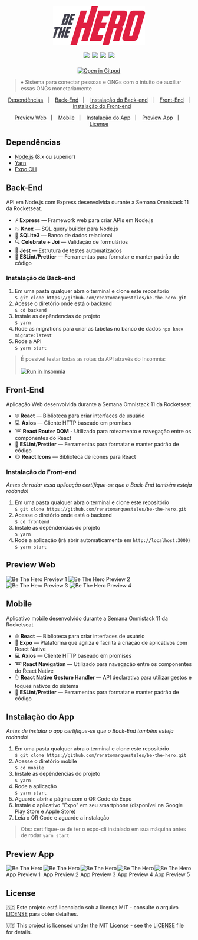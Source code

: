 <h1 align="center">
<img src="frontend/src/assets/logo.svg" width="250px" alt="Be The Hero" />
  <br />
  <img src="https://img.shields.io/badge/Front--end-ReactJS-blue" />
  <img src="https://img.shields.io/badge/Back--end-Node.js-green" />
  <img src="https://img.shields.io/badge/Mobile-React%20Native-%234287f5" />
<img src="https://img.shields.io/github/license/renatomarquesteles/be-the-hero?style=flat" />
<br />
</h1>

<p align="center">
  <a href="https://gitpod.io/#https://github.com/renatomarquesteles/be-the-hero"><img src="https://gitpod.io/button/open-in-gitpod.svg" alt="Open in Gitpod" /></a>
</p>

> :diamonds: Sistema para conectar pessoas e ONGs com o intuito de auxiliar essas ONGs monetariamente

<p align="center">
  <a href="#dependencias">Dependências</a>&nbsp;&nbsp;&nbsp;|&nbsp;&nbsp;&nbsp;
  <a href="#back-end">Back-End</a>&nbsp;&nbsp;&nbsp;|&nbsp;&nbsp;&nbsp;
  <a href="#instalacao-do-back-end">Instalação do Back-end</a>&nbsp;&nbsp;&nbsp;|&nbsp;&nbsp;&nbsp;
  <a href="#front-end">Front-End</a>&nbsp;&nbsp;&nbsp;|&nbsp;&nbsp;&nbsp;
  <a href="#instalacao-do-front-end">Instalação do Front-end</a>
</p>
<p align="center">
  <a href="#preview-web">Preview Web</a>&nbsp;&nbsp;&nbsp;|&nbsp;&nbsp;&nbsp;
  <a href="#mobile">Mobile</a>&nbsp;&nbsp;&nbsp;|&nbsp;&nbsp;&nbsp;
  <a href="#instalacao-do-app">Instalação do App</a>&nbsp;&nbsp;&nbsp;|&nbsp;&nbsp;&nbsp;
  <a href="#preview-app">Preview App</a>&nbsp;&nbsp;&nbsp;|&nbsp;&nbsp;&nbsp;
  <a href="#license">License</a>
</p>

## Dependências
- [Node.js](https://nodejs.org/en/) (8.x ou superior)
- [Yarn](https://yarnpkg.com/pt-BR/docs/install)
- [Expo CLI](https://expo.io/tools#cli)

## Back-End
API em Node.js com Express desenvolvida durante a Semana Omnistack 11 da Rocketseat.

- :zap: **Express** — Framework web para criar APIs em Node.js
- :boom: **Knex** — SQL query builder para Node.js
- :large_blue_diamond: **SQLite3** — Banco de dados relacional
- 🔍 **Celebrate + Joi** — Validação de formulários
- :high_heel: **Jest** — Estrutura de testes automatizados
- 📝 **ESLint/Prettier** — Ferramentas para formatar e manter padrão de código

### Instalação do Back-end
1. Em uma pasta qualquer abra o terminal e clone este repositório <br />
`$ git clone https://github.com/renatomarquesteles/be-the-hero.git`
2. Acesse o diretório onde está o backend <br />
`$ cd backend`
3. Instale as depêndencias do projeto <br />
`$ yarn`
4. Rode as migrations para criar as tabelas no banco de dados
`npx knex migrate:latest`
5. Rode a API <br />
`$ yarn start`

> É possível testar todas as rotas da API através do Insomnia: <br/><br/><a href="https://insomnia.rest/run/?label=Be%20The%20Hero&uri=https%3A%2F%2Fraw.githubusercontent.com%2Frenatomarquesteles%2Fbe-the-hero%2Fmaster%2Fbackend%2FInsomnia_2020-03-27.json" target="_blank"><img src="https://insomnia.rest/images/run.svg" alt="Run in Insomnia"></a>

## Front-End
Aplicação Web desenvolvida durante a Semana Omnistack 11 da Rocketseat

- :globe_with_meridians: **React** — Biblioteca para criar interfaces de usuário
- :computer: **Axios** — Cliente HTTP baseado em promises
- :loop: **React Router DOM** - Utilizado para roteamento e navegação entre os componentes do React
- :memo: **ESLint/Prettier** — Ferramentas para formatar e manter padrão de código
- :heart_eyes: **React Icons** — Biblioteca de ícones para React

### Instalação do Front-end

_Antes de rodar essa aplicação certifique-se que o Back-End também esteja rodando!_

1. Em uma pasta qualquer abra o terminal e clone este repositório <br />
`$ git clone https://github.com/renatomarquesteles/be-the-hero.git`
2. Acesse o diretório onde está o backend <br />
`$ cd frontend`
3. Instale as depêndencias do projeto <br />
`$ yarn`
4. Rode a aplicação (irá abrir automaticamente em `http://localhost:3000`) <br />
`$ yarn start`

## Preview Web

<img src="https://user-images.githubusercontent.com/37571156/77803754-aa9dec80-705c-11ea-9ced-01f1c4541f88.png" alt="Be The Hero Preview 1" />
<img src="https://user-images.githubusercontent.com/37571156/77803756-abcf1980-705c-11ea-8514-09ba703694e9.png" alt="Be The Hero Preview 2" />
<img src="https://user-images.githubusercontent.com/37571156/77803757-abcf1980-705c-11ea-943b-cd6294235bd2.png" alt="Be The Hero Preview 3" />
<img src="https://user-images.githubusercontent.com/37571156/77803758-ac67b000-705c-11ea-929a-7bd4d7d7ff8d.png" alt="Be The Hero Preview 4" />

## Mobile
Aplicativo mobile desenvolvido durante a Semana Omnistack 11 da Rocketseat

- :globe_with_meridians: **React** — Biblioteca para criar interfaces de usuário
- :iphone: **Expo** — Plataforma que agiliza e facilita a criação de aplicativos com React Native
- :computer: **Axios** — Cliente HTTP baseado em promises
- :loop: **React Navigation** — Utilizado para navegação entre os componentes do React Native
- :point_up_2: **React Native Gesture Handler** — API declarativa para utilizar gestos e toques nativos do sistema
- :memo: **ESLint/Prettier** — Ferramentas para formatar e manter padrão de código

## Instalação do App

_Antes de instalar o app certifique-se que o Back-End também esteja rodando!_

1. Em uma pasta qualquer abra o terminal e clone este repositório <br />
`$ git clone https://github.com/renatomarquesteles/be-the-hero.git`
2. Acesse o diretório mobile <br />
`$ cd mobile`
3. Instale as depêndencias do projeto <br />
`$ yarn`
4. Rode a aplicação <br />
`$ yarn start`
5. Aguarde abrir a página com o QR Code do Expo
6. Instale o aplicativo "Expo" em seu smartphone (disponível na Google Play Store e Apple Store)
7. Leia o QR Code e aguarde a instalação

> Obs: certifique-se de ter o expo-cli instalado em sua máquina antes de rodar `yarn start`

## Preview App

<div style="display: flex">
<img src="https://user-images.githubusercontent.com/37571156/77805411-95c35800-7060-11ea-9533-ae767371f6f6.jpg" alt="Be The Hero App Preview 1" width="250" />
<img src="https://user-images.githubusercontent.com/37571156/77805414-965bee80-7060-11ea-8f44-9d7b27ca197d.jpg" alt="Be The Hero App Preview 2" width="250" />
<img src="https://user-images.githubusercontent.com/37571156/77805416-96f48500-7060-11ea-94f2-d08f55f4d11c.jpg" alt="Be The Hero App Preview 3" width="250" />
<img src="https://user-images.githubusercontent.com/37571156/77805419-978d1b80-7060-11ea-8af5-87fcc41e31af.jpg" alt="Be The Hero App Preview 4" width="250" />
<img src="https://user-images.githubusercontent.com/37571156/77805422-9825b200-7060-11ea-9e4b-8eaef4e20610.jpg" alt="Be The Hero App Preview 5" width="250" />
</div>

## License

:brazil: Este projeto está licenciado sob a licença MIT - consulte o arquivo [LICENSE](LICENSE.md) para obter detalhes.

:us: This project is licensed under the MIT License - see the [LICENSE](LICENSE.md) file for details.
